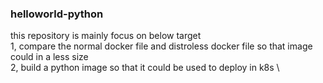 ### helloworld-python
this repository is mainly focus on below target\
1, compare the normal docker file and distroless docker file so that image could in a less size \
2, build a python image so that it could be used to deploy in k8s \
